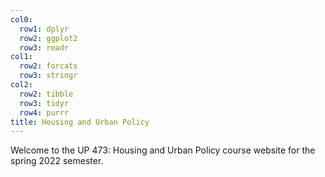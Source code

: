 ```yaml
---
col0:
  row1: dplyr
  row2: ggplot2
  row3: readr
col1:
  row2: forcats
  row3: stringr
col2:
  row2: tibble
  row3: tidyr
  row4: purrr
title: Housing and Urban Policy
---
```


Welcome to the UP 473: Housing and Urban Policy course website for the spring 2022 semester.

